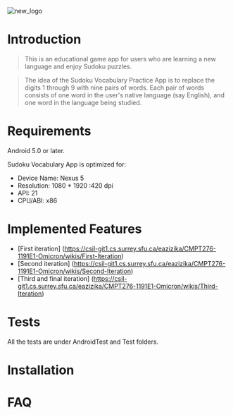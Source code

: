 ![new_logo](/uploads/4865e9849dfacb383f905d5325e9c84a/new_logo.png)


# Introduction
>This is an educational game app for users who are learning a new language and enjoy Sudoku puzzles.

>The idea of the Sudoku Vocabulary Practice App is to replace the digits 1 through 9 with nine pairs of words. Each pair of words consists of one word in the user's native language (say English), and one word in the language being studied.


# Requirements
Android 5.0 or later.


Sudoku Vocabulary App is optimized for: 
* Device Name: Nexus 5
* Resolution: 1080 * 1920 :420 dpi
* API: 21
* CPU/ABI: x86

# Implemented Features
* [First iteration] (https://csil-git1.cs.surrey.sfu.ca/eazizika/CMPT276-1191E1-Omicron/wikis/First-Iteration)
* [Second iteration] (https://csil-git1.cs.surrey.sfu.ca/eazizika/CMPT276-1191E1-Omicron/wikis/Second-Iteration)
* [Third and final iteration] (https://csil-git1.cs.surrey.sfu.ca/eazizika/CMPT276-1191E1-Omicron/wikis/Third-Iteration)


# Tests
All the tests are under AndroidTest and Test folders.

# Installation


# FAQ

